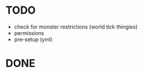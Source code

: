 TODO
=======
* check for monster restrictions (world tick thingies)
* permissions
* pre-setup (yml)





DONE
=======